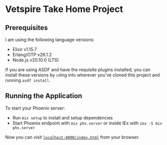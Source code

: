 # Vetspire Take Home Project

## Prerequisites

I am using the following language versions:
- Elixir v1.15.7
- Erlang/OTP v26.1.2
- Node.js v20.10.0 (LTS)

If you are using ASDF and have the requisite plugins installed, you can install these versions by `cd`ing into wherever you've cloned this project and running `asdf install`.

## Running the Application

To start your Phoenix server:

  * Run `mix setup` to install and setup dependencies
  * Start Phoenix endpoint with `mix phx.server` or inside IEx with `iex -S mix phx.server`

Now you can visit [`localhost:4000/index.html`](http://localhost:4000/index.html) from your browser.
